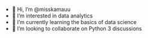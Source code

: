 - 👋 Hi, I’m @misskamauu
- 👀 I’m interested in data analytics
- 🌱 I’m currently learning the basics of data science
- 💞️ I’m looking to collaborate on Python 3 discussions
